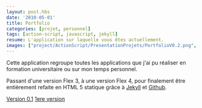 ```yaml
---
layout: post.hbs
date: '2010-05-01'
title: Portfolio
categories: [projet, personnel]
tags: [action-script, javascript, jekyll]
resume: L'application sur laquelle vous êtes actuellement.
images: ["project/ActionScript/PresentationProjets/PortfolioV0.2.png", "project/ActionScript/PresentationProjets/PortfolioV0.1.png", "project/ActionScript/PresentationProjets/PortfolioV0.png"]
---
```

Cette application regroupe toutes les applications que j'ai pu réaliser en formation universitaire ou sur mon temps personnel.

Passant d'une version Flex 3, à une version Flex 4, pour finalement être entièrement refaite en HTML 5 statique grâce à <a href="https://github.com/mojombo/jekyll" target="_blank">Jekyll</a> et <a href="https://github.com" target="_blank">Github</a>.

<div class="container-link">
  <a href="http://portfolio.lydiman.net/" target="_blank">Version 0.1</a>
  <a href="http://man.lydiman.net/cv/PresentationProjetsV0.1" target="_blank">1ere version</a>
</div>